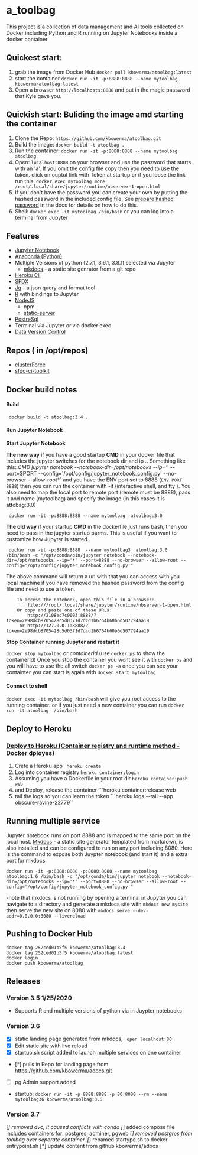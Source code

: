 # a_toolbag

This project is a collection of data management and AI tools collected on Docker including Python and R running on Jupyter Notebooks inside a docker container

## Quickest start:

1. grab the image from Docker Hub ```docker pull kbowerma/atoolbag:latest```
2. start the container ```docker run -it -p:8888:8888 --name mytoolbag kbowerma/atoolbag:latest```
3. Open a browser ```http://localhosts:8888``` and put in the magic password that Kyle gave you.

## Quickish start: Buliding the image amd starting the container

1. Clone the Repo: ```https://github.com/kbowerma/atoolbag.git```
1. Build the image: ``` docker build -t atoolbag . ```
2. Run the container:  ```docker run -it -p:8888:8888 --name mytoolbag  atoolbag ```
3. Open:  ```localhost:8888``` on your browser and use the password that starts with an 'a'. If you omit the config file copy then you need to use the token. 
click on ouptut link with Token at startup or if you loose the link run this: ```docker exec mytoolbag more /root/.local/share/jupyter/runtime/nbserver-1-open.html```
4. If you don't have the password you can create your own by putting the hashed password in the included config file.   See [prepare hashed password](https://jupyter-notebook.readthedocs.io/en/stable/public_server.html#preparing-a-hashed-password) in the docs for details on how to do this.
4. Shell: ```docker exec -it mytoolbag /bin/bash``` or you can log into a terminal from Jupyter

## Features

* [Jupyter Notebook](https://jupyter.org/)
* [Anaconda (Python)](https://docs.conda.io/projects/conda/en/latest/index.html)
* Multiple Versions of python (2.7.1, 3.6.1, 3.8.1) selected via Jupyter
  * [mkdocs](https://www.mkdocs.org/) - a static site genrator from a git repo
* [Heroku Cli](https://devcenter.heroku.com/articles/heroku-cli)
* [SFDX](https://developer.salesforce.com/tools/sfdxcli)
* [Jq](https://stedolan.github.io/jq/) - a json query and format tool
* [R](https://www.r-project.org/) with bindings to Jupyter
* [NodeJS](https://nodejs.org/en/)
  * npm
  * [static-server](https://github.com/nbluis/static-server#readme)
* [PostreSql](https://www.postgresql.org/)
* Terminal via Jupyter or via docker exec
* [Data Version Control](https://dvc.org/)

## Repos ( in /opt/repos)
 * [clusterForce](https://github.com/kbowerma/clusterForce)  
 * [sfdc-ci-toolkit](https://github.com/scolladon/sfdc-ci-toolkit)


## Docker build notes


#### Build

     docker build -t atoolbag:3.4 .

#### Run Jupyter Notebook

**Start Jupyter Notebook**

**The new way** if you have a good startup **CMD** in your docker file that includes the jupyter switches for the notebook dir and ip .. Something like this: *CMD jupyter notebook --notebook-dir=/opt/notebooks --ip='*' --port=$PORT --config='/opt/config/jupyter_notebook_config.py' --no-browser --allow-root*` and you have the ENV port set to 8888 (```ENV PORT 8888```) then you can run the container with -it (interactive shell, and tty ). You also need to map the local port to remote port (remote must be 8888),  pass it and name (mytoolbag) and specify the image (in this cases it is attobag:3.0)

     docker run -it -p:8888:8888 --name mytoolbag  atoolbag:3.0

**The old way** if your startup **CMD** in the dockerfile just runs bash,  then you need to pass in the jupyter startup parms.  This is useful if you want to customize how Jupyter is started.

     docker run -it -p:8888:8888  --name mytoolbag3  atoolbag:3.0 /bin/bash -c "/opt/conda/bin/jupyter notebook --notebook-dir=/opt/notebooks --ip='*' --port=8888 --no-browser --allow-root --config='/opt/config/jupyter_notebook_config.py'"



The above command will return a url with that you can access with you local machine if you have removed the hashed password from the config file and need to use a token.

```
    To access the notebook, open this file in a browser:
        file:///root/.local/share/jupyter/runtime/nbserver-1-open.html
    Or copy and paste one of these URLs:
        http://2108ec7c0003:8888/?token=2e98dcb8705428c5d0371d7dcd1b6764b60b6d507794aa19
     or http://127.0.0.1:8888/?token=2e98dcb8705428c5d0371d7dcd1b6764b60b6d507794aa19
```



**Stop Container running Jupyter and restart it**

```docker stop mytoolbag``` or *containerId* (use ```docker ps``` to show the containerId)
Once you stop the container you wont see it with ```docker ps``` and you will have to use the all switch ```docker ps -a``` once you can see your containter you can start is again with ```docker start mytoolbag```

#### Connect to shell 

```docker exec -it mytoolbag /bin/bash``` will give you root access to the running container. 
or if you just need a new container you can run ```docker run -it atoolbag  /bin/bash```

## Deploy to Heroku

### [Deploy to Heroku (Container registry and runtime method - Docker dployes)](https://devcenter.heroku.com/articles/container-registry-and-runtime)


1. Crete a Heroku app ``` heroku create```
2. Log into container registry  ```heroku container:login```
3. Assuming you have a Dockerfile in your root dir ```heroku container:push web```
4. and Deploy, release the container ```heroku container:release web
5. tail the logs so you can learn the token ```heroku logs --tail --app obscure-ravine-22779``

## Running multiple service
Jupyter notebook runs on port 8888 and is mapped to the same port on the local host.  [Mkdocs](https://www.mkdocs.org/) - a static site generator templated from markdown, is also installed and can be configured to run on any port including 8080.  Here is the command to expose both Juypter notebook (and start it) and a extra port for mkdocs:  

```docker run -it -p:8888:8888 -p:8080:8080 --name mytoolbag  atoolbag:1.6 /bin/bash -c "/opt/conda/bin/jupyter notebook --notebook-dir=/opt/notebooks --ip='*' --port=8888 --no-browser --allow-root --config='/opt/config/jupyter_notebook_config.py'"```  

-note that mkdocs is not running by opening a terminal in Jupyter you can navigate to a directory and generate a mkdocs site with ```mkdocs new mysite``` then serve the new site on 8080 with ```mkdocs serve --dev-addr=0.0.0.0:8080 --livereload``` 

## Pushing to Docker Hub

```
docker tag 252ced01b5f5 kbowerma/atoolbag:3.4
docker tag 252ced01b5f5 kbowerma/atoolbag:latest
docker login
docker push kbowerma/atoolbag
```

## Releases

### Version 3.5  1/25/2020
  * Supports R and multiple versions of python via in Juypter notebooks

### Version 3.6 
  * [x] static landing page generated from mkdocs, ``` open localhost:80```
  * [x] Edit static site with live reload
  * [x] startup.sh script added to launch multiple services on one container
  * [*] pulls in Repo for landing page from https://github.com/kbowerma/adocs.git
  * [ ] pg Admin support added 
  * startup: ```docker run -it -p 8888:8888 -p 80:8000 --rm --name mytoolbag36 kbowerma/atoolbag:3.6```

### Version 3.7
 
 [*] removed dvc, it caused conflicts with conda
 [*] added compose file includes containers for: postgres, adminer, pgweb
 [*] removed postgres from toolbag over seperate container.
 [*] renamed startype.sh to docker-entrypoint.sh
 [*] update content from github kbowerma/adocs








